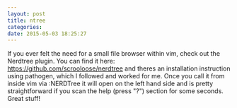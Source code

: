 ```yaml
---
layout: post
title: ntree
categories:
date: 2015-05-03 18:25:27
---
```



If you ever felt the need for a small file browser within vim, check out the Nerdtree plugin.
You can find it here:
https://github.com/scrooloose/nerdtree
and theres an installation instruction using pathogen, which I followed and worked for me.
Once you call it from inside vim via :NERDTree it will open on the left hand side and is pretty straightforward if you scan the help (press "?") section for some seconds. Great stuff! 
